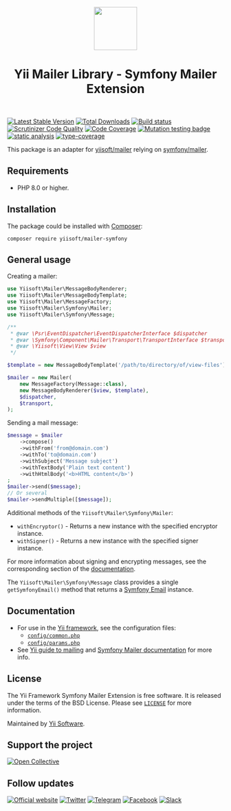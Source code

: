 <p align="center">
    <a href="https://github.com/yiisoft" target="_blank">
        <img src="https://yiisoft.github.io/docs/images/yii_logo.svg" height="100px">
    </a>
    <h1 align="center">Yii Mailer Library - Symfony Mailer Extension</h1>
    <br>
</p>

[![Latest Stable Version](https://poser.pugx.org/yiisoft/mailer-symfony/v/stable.png)](https://packagist.org/packages/yiisoft/mailer-symfony)
[![Total Downloads](https://poser.pugx.org/yiisoft/mailer-symfony/downloads.png)](https://packagist.org/packages/yiisoft/mailer-symfony)
[![Build status](https://github.com/yiisoft/mailer-symfony/workflows/build/badge.svg)](https://github.com/yiisoft/mailer-symfony/actions?query=workflow%3Abuild)
[![Scrutinizer Code Quality](https://scrutinizer-ci.com/g/yiisoft/mailer-symfony/badges/quality-score.png?b=master)](https://scrutinizer-ci.com/g/yiisoft/mailer-symfony/?branch=master)
[![Code Coverage](https://scrutinizer-ci.com/g/yiisoft/mailer-symfony/badges/coverage.png?b=master)](https://scrutinizer-ci.com/g/yiisoft/mailer-symfony/?branch=master)
[![Mutation testing badge](https://img.shields.io/endpoint?style=flat&url=https%3A%2F%2Fbadge-api.stryker-mutator.io%2Fgithub.com%2Fyiisoft%2Fmailer-symfony%2Fmaster)](https://dashboard.stryker-mutator.io/reports/github.com/yiisoft/mailer-symfony/master)
[![static analysis](https://github.com/yiisoft/mailer-symfony/workflows/static%20analysis/badge.svg)](https://github.com/yiisoft/mailer-symfony/actions?query=workflow%3A%22static+analysis%22)
[![type-coverage](https://shepherd.dev/github/yiisoft/mailer-symfony/coverage.svg)](https://shepherd.dev/github/yiisoft/mailer-symfony)

This package is an adapter for [yiisoft/mailer](https://github.com/yiisoft/mailer) relying on
[symfony/mailer](https://github.com/symfony/mailer).

## Requirements

- PHP 8.0 or higher.

## Installation

The package could be installed with [Composer](https://getcomposer.org):

```shell
composer require yiisoft/mailer-symfony
```

## General usage

Creating a mailer:

```php
use Yiisoft\Mailer\MessageBodyRenderer;
use Yiisoft\Mailer\MessageBodyTemplate;
use Yiisoft\Mailer\MessageFactory;
use Yiisoft\Mailer\Symfony\Mailer;
use Yiisoft\Mailer\Symfony\Message;

/**
 * @var \Psr\EventDispatcher\EventDispatcherInterface $dispatcher
 * @var \Symfony\Component\Mailer\Transport\TransportInterface $transport
 * @var \Yiisoft\View\View $view
 */

$template = new MessageBodyTemplate('/path/to/directory/of/view-files');

$mailer = new Mailer(
    new MessageFactory(Message::class),
    new MessageBodyRenderer($view, $template),
    $dispatcher,
    $transport,
);
```

Sending a mail message:

```php
$message = $mailer
    ->compose()
    ->withFrom('from@domain.com')
    ->withTo('to@domain.com')
    ->withSubject('Message subject')
    ->withTextBody('Plain text content')
    ->withHtmlBody('<b>HTML content</b>')
;
$mailer->send($message);
// Or several
$mailer->sendMultiple([$message]);
```

Additional methods of the `Yiisoft\Mailer\Symfony\Mailer`:

- `withEncryptor()` - Returns a new instance with the specified encryptor instance.
- `withSigner()` - Returns a new instance with the specified signer instance.

For more information about signing and encrypting messages, see the corresponding section of the
[documentation](https://symfony.com/doc/current/mailer.html#signing-and-encrypting-messages).

The `Yiisoft\Mailer\Symfony\Message` class provides a single `getSymfonyEmail()` method that returns
a [Symfony Email](https://symfony.com/doc/current/mailer.html#creating-sending-messages) instance.

## Documentation

- For use in the [Yii framework](https://www.yiiframework.com/), see the configuration files:
  - [`config/common.php`](https://github.com/yiisoft/mailer-symfony/blob/master/config/common.php)
  - [`config/params.php`](https://github.com/yiisoft/mailer-symfony/blob/master/config/params.php)
- See [Yii guide to mailing](https://github.com/yiisoft/docs/blob/master/guide/en/tutorial/mailing.md)
and [Symfony Mailer documentation](https://symfony.com/doc/current/mailer.html) for more info.

## License

The Yii Framework Symfony Mailer Extension is free software. It is released under the terms of the BSD License.
Please see [`LICENSE`](./LICENSE.md) for more information.

Maintained by [Yii Software](https://www.yiiframework.com/).

## Support the project

[![Open Collective](https://img.shields.io/badge/Open%20Collective-sponsor-7eadf1?logo=open%20collective&logoColor=7eadf1&labelColor=555555)](https://opencollective.com/yiisoft)

## Follow updates

[![Official website](https://img.shields.io/badge/Powered_by-Yii_Framework-green.svg?style=flat)](https://www.yiiframework.com/)
[![Twitter](https://img.shields.io/badge/twitter-follow-1DA1F2?logo=twitter&logoColor=1DA1F2&labelColor=555555?style=flat)](https://twitter.com/yiiframework)
[![Telegram](https://img.shields.io/badge/telegram-join-1DA1F2?style=flat&logo=telegram)](https://t.me/yii3en)
[![Facebook](https://img.shields.io/badge/facebook-join-1DA1F2?style=flat&logo=facebook&logoColor=ffffff)](https://www.facebook.com/groups/yiitalk)
[![Slack](https://img.shields.io/badge/slack-join-1DA1F2?style=flat&logo=slack)](https://yiiframework.com/go/slack)
